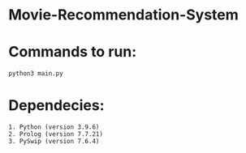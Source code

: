 # Movie-Recommendation-System

# Commands to run:    
    python3 main.py

# Dependecies:
    1. Python (version 3.9.6)
    2. Prolog (version 7.7.21)
    3. PySwip (version 7.6.4) 